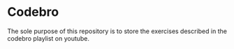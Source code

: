 # Codebro

The sole purpose of this repository is to store the exercises described in the codebro playlist on youtube.
